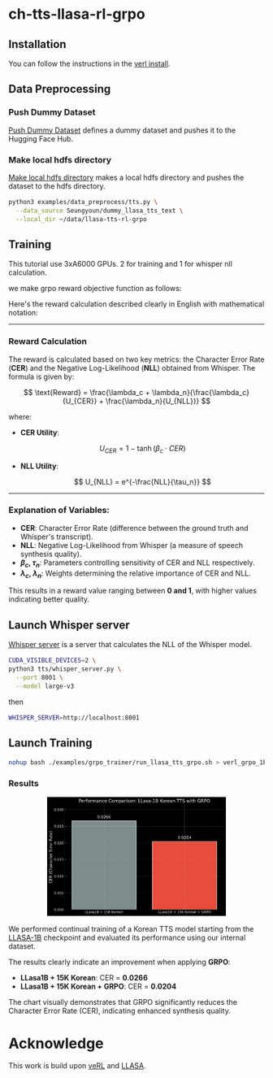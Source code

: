 # ch-tts-llasa-rl-grpo

## Installation

You can follow the instructions in the [verl install](https://verl.readthedocs.io/en/latest/start/install.html).

## Data Preprocessing

### Push Dummy Dataset

[Push Dummy Dataset](./examples/data_preprocess/push_dummy_tts_ds.py) defines a dummy dataset and pushes it to the Hugging Face Hub.

### Make local hdfs directory

[Make local hdfs directory](./examples/data_preprocess/tts.py) makes a local hdfs directory and pushes the dataset to the hdfs directory.

```bash
python3 examples/data_preprocess/tts.py \
  --data_source Seungyoun/dummy_llasa_tts_text \
  --local_dir ~/data/llasa-tts-rl-grpo
```

## Training

This tutorial use 3xA6000 GPUs. 
2 for training and 1 for whisper nll calculation.

we make grpo reward objective function as follows:

Here's the reward calculation described clearly in English with mathematical notation:

---

### Reward Calculation

The reward is calculated based on two key metrics: the Character Error Rate (**CER**) and the Negative Log-Likelihood (**NLL**) obtained from Whisper. The formula is given by:

$$
\text{Reward} = \frac{\lambda_c + \lambda_n}{\frac{\lambda_c}{U_{CER}} + \frac{\lambda_n}{U_{NLL}}}
$$

where:

* **CER Utility**:

  $$
  U_{CER} = 1 - \tanh(\beta_c \cdot CER)
  $$

* **NLL Utility**:

  $$
  U_{NLL} = e^{-\frac{NLL}{\tau_n}}
  $$

---

### Explanation of Variables:

* **CER**: Character Error Rate (difference between the ground truth and Whisper's transcript).
* **NLL**: Negative Log-Likelihood from Whisper (a measure of speech synthesis quality).
* **$\beta_c$, $\tau_n$**: Parameters controlling sensitivity of CER and NLL respectively.
* **$\lambda_c$, $\lambda_n$**: Weights determining the relative importance of CER and NLL.

This results in a reward value ranging between **0 and 1**, with higher values indicating better quality.


## Launch Whisper server 

[Whisper server](./examples/whisper_server/whisper_server.py) is a server that calculates the NLL of the Whisper model.

```bash
CUDA_VISIBLE_DEVICES=2 \
python3 tts/whisper_server.py \
  --port 8001 \
  --model large-v3
```

then

```bash
WHISPER_SERVER=http://localhost:8001
```

## Launch Training

```bash
nohup bash ./examples/grpo_trainer/run_llasa_tts_grpo.sh > verl_grpo_1b.log 2>&1 &
```

### Results

<div align="center">
<img src="./misc/grpo_results.png" alt="results" width="70%">
</div>

We performed continual training of a Korean TTS model starting from the [LLASA-1B](https://huggingface.co/HKUSTAudio/Llasa-1B) checkpoint and evaluated its performance using our internal dataset.

The results clearly indicate an improvement when applying **GRPO**:

* **LLasa1B + 15K Korean**: CER = **0.0266**
* **LLasa1B + 15K Korean + GRPO**: CER = **0.0204**

The chart visually demonstrates that GRPO significantly reduces the Character Error Rate (CER), indicating enhanced synthesis quality.

# Acknowledge

This work is build upon [veRL](https://verl.readthedocs.io/en/latest/index.html) and [LLASA](https://arxiv.org/abs/2502.04128).